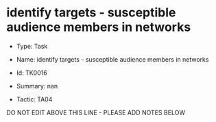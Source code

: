 # identify targets - susceptible audience members in networks

* Type: Task

* Name: identify targets - susceptible audience members in networks

* Id: TK0016

* Summary: nan

* Tactic: TA04

DO NOT EDIT ABOVE THIS LINE - PLEASE ADD NOTES BELOW